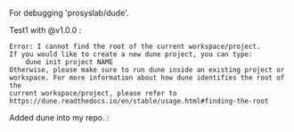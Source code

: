For debugging 'prosyslab/dude'.


Test1 with @v1.0.0
: 
```
Error: I cannot find the root of the current workspace/project.
If you would like to create a new dune project, you can type:
    dune init project NAME
Otherwise, please make sure to run dune inside an existing project or
workspace. For more information about how dune identifies the root of the
current workspace/project, please refer to
https://dune.readthedocs.io/en/stable/usage.html#finding-the-root
```


Added dune into my repo.
: